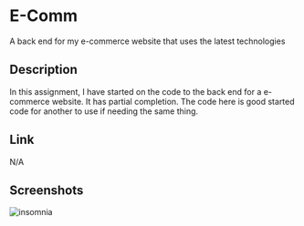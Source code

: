 # E-Comm
 A back end for my e-commerce website that uses the latest technologies

## Description
In this assignment, I have started on the code to the back end for a e-commerce website. It has partial completion. The code here is good started code for another to use if needing the same thing.

## Link
N/A

## Screenshots
![insomnia](/Backend_Bank/E-Comm/Develop/images/Desktop%20Screenshot%202023.12.19%20-%2020.30.15.76.png)